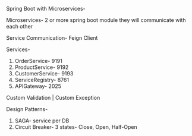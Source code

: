 Spring Boot with Microservices-

Microservices- 2 or more spring boot module they will communicate with each other

Service Communication- Feign Client

Services-
1. OrderService- 9191
2. ProductService- 9192
3. CustomerService- 9193
4. ServiceRegistry- 8761
5. APIGateway- 2025

Custom Validation | Custom Exception

Design Patterns-
1. SAGA- service per DB
2. Circuit Breaker- 3 states- Close, Open, Half-Open
